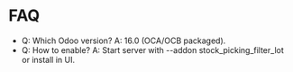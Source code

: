 # FAQ

- Q: Which Odoo version? A: 16.0 (OCA/OCB packaged).
- Q: How to enable? A: Start server with --addon stock_picking_filter_lot or install in UI.
